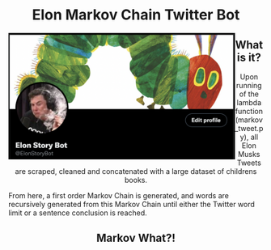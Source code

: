 <h1 align="center"> Elon Markov Chain Twitter Bot </h1> 
<img align="left" height=250 src="img/twitter.png"/>

<h2 align="center"> What is it? </h2>
<p align="center"> 
  Upon running of the lambda function (markov_tweet.py), all Elon Musks Tweets are scraped, cleaned and concatenated with a large dataset of childrens books. 
  
  From here, a first order Markov Chain is generated, and words are recursively generated from this Markov Chain until either the Twitter word limit or a sentence conclusion is reached.
</p>

<h2 align="center"> Markov What?! </h2>
